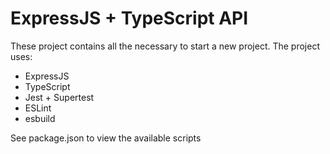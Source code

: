 # ExpressJS + TypeScript API

These project contains all the necessary to start a new project. The project uses:

- ExpressJS
- TypeScript
- Jest + Supertest
- ESLint
- esbuild

See package.json to view the available scripts